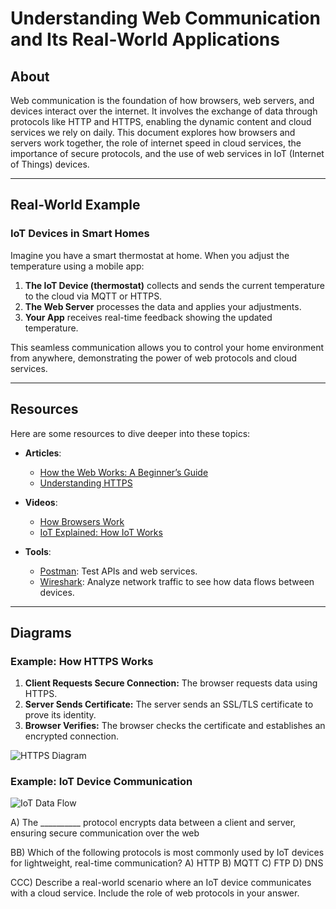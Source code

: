 # Understanding Web Communication and Its Real-World Applications

## About  
Web communication is the foundation of how browsers, web servers, and devices interact over the internet. It involves the exchange of data through protocols like HTTP and HTTPS, enabling the dynamic content and cloud services we rely on daily. This document explores how browsers and servers work together, the role of internet speed in cloud services, the importance of secure protocols, and the use of web services in IoT (Internet of Things) devices.

---

## Real-World Example  

### IoT Devices in Smart Homes  
Imagine you have a smart thermostat at home. When you adjust the temperature using a mobile app:  
1. **The IoT Device (thermostat)** collects and sends the current temperature to the cloud via MQTT or HTTPS.  
2. **The Web Server** processes the data and applies your adjustments.  
3. **Your App** receives real-time feedback showing the updated temperature.  

This seamless communication allows you to control your home environment from anywhere, demonstrating the power of web protocols and cloud services.

---

## Resources  

Here are some resources to dive deeper into these topics:  
- **Articles**:  
  - [How the Web Works: A Beginner’s Guide](https://developer.mozilla.org/en-US/docs/Learn/Common_questions/How_does_the_Internet_work)  
  - [Understanding HTTPS](https://www.cloudflare.com/learning/ssl/what-is-https/)  

- **Videos**:  
  - [How Browsers Work](https://www.youtube.com/watch?v=WjDrMKZWCt0)  
  - [IoT Explained: How IoT Works](https://www.youtube.com/watch?v=QSIPNhOiMoE)  

- **Tools**:  
  - [Postman](https://www.postman.com/): Test APIs and web services.  
  - [Wireshark](https://www.wireshark.org/): Analyze network traffic to see how data flows between devices.  

---

## Diagrams  

### Example: How HTTPS Works  

1. **Client Requests Secure Connection:** The browser requests data using HTTPS.  
2. **Server Sends Certificate:** The server sends an SSL/TLS certificate to prove its identity.  
3. **Browser Verifies:** The browser checks the certificate and establishes an encrypted connection.  

![HTTPS Diagram](https://upload.wikimedia.org/wikipedia/commons/4/4b/SSL-TLS_handshake.svg)  

### Example: IoT Device Communication  

![IoT Data Flow](https://upload.wikimedia.org/wikipedia/commons/3/38/IoT_Architecture_with_Device%2C_Edge_and_Cloud.svg)  







A) The __________ protocol encrypts data between a client and server, ensuring secure communication over the web

BB) Which of the following protocols is most commonly used by IoT devices for lightweight, real-time communication?
A) HTTP
B) MQTT
C) FTP
D) DNS

CCC) Describe a real-world scenario where an IoT device communicates with a cloud service. Include the role of web protocols in your answer.
